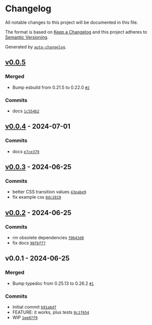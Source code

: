 # Changelog

All notable changes to this project will be documented in this file.

The format is based on [Keep a Changelog](https://keepachangelog.com/en/1.0.0/)
and this project adheres to [Semantic Versioning](https://semver.org/spec/v2.0.0.html).

Generated by [`auto-changelog`](https://github.com/CookPete/auto-changelog).

## [v0.0.5](https://github.com/nichoth/hamburger/compare/v0.0.4...v0.0.5)

### Merged

- Bump esbuild from 0.21.5 to 0.22.0 [`#2`](https://github.com/nichoth/hamburger/pull/2)

### Commits

- docs [`1c554b2`](https://github.com/nichoth/hamburger/commit/1c554b2d36849421bbbfd20cfaa1c607ac9456a9)

## [v0.0.4](https://github.com/nichoth/hamburger/compare/v0.0.3...v0.0.4) - 2024-07-01

### Commits

- docs [`e7ce379`](https://github.com/nichoth/hamburger/commit/e7ce3793677a5417ef53b5a3f1dab33f3d016c37)

## [v0.0.3](https://github.com/nichoth/hamburger/compare/v0.0.2...v0.0.3) - 2024-06-25

### Commits

- better CSS transition values [`43eabe9`](https://github.com/nichoth/hamburger/commit/43eabe9b53bba46df5083f89eecbf525d5500d76)
- fix example css [`8dc1819`](https://github.com/nichoth/hamburger/commit/8dc181915b4aa2457fb48aa11082420036640700)

## [v0.0.2](https://github.com/nichoth/hamburger/compare/v0.0.1...v0.0.2) - 2024-06-25

### Commits

- rm obsolete dependencies [`f0643d8`](https://github.com/nichoth/hamburger/commit/f0643d8c4ee133a554004e037c685798c8366afd)
- fix docs [`98fbff7`](https://github.com/nichoth/hamburger/commit/98fbff78c57bcb264d8e3ea72ca823832ff13f16)

## v0.0.1 - 2024-06-25

### Merged

- Bump typedoc from 0.25.13 to 0.26.2 [`#1`](https://github.com/nichoth/hamburger/pull/1)

### Commits

- Initial commit [`b91a6df`](https://github.com/nichoth/hamburger/commit/b91a6df720ce3270624df7877fa0b10746a1fe6e)
- FEATURE: it works, plus tests [`0c1f654`](https://github.com/nichoth/hamburger/commit/0c1f6546cf54cdad7626dce91120167c90688068)
- WIP [`1ee07f9`](https://github.com/nichoth/hamburger/commit/1ee07f91cd2cd0fb2ef56abab2dad055ea59c7ce)
